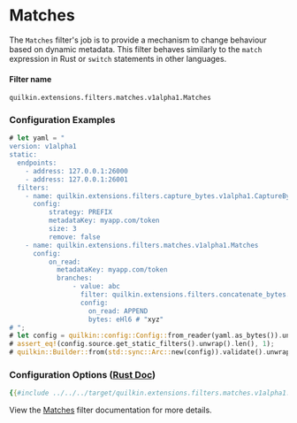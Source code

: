 # Matches

The `Matches` filter's job is to provide a mechanism to change behaviour based
on dynamic metadata. This filter behaves similarly to the `match` expression
in Rust or `switch` statements in other languages.

#### Filter name
```text
quilkin.extensions.filters.matches.v1alpha1.Matches
```

### Configuration Examples
```rust
# let yaml = "
version: v1alpha1
static:
  endpoints:
    - address: 127.0.0.1:26000
    - address: 127.0.0.1:26001
  filters:
    - name: quilkin.extensions.filters.capture_bytes.v1alpha1.CaptureBytes
      config:
          strategy: PREFIX
          metadataKey: myapp.com/token
          size: 3
          remove: false
    - name: quilkin.extensions.filters.matches.v1alpha1.Matches
      config:
          on_read:
            metadataKey: myapp.com/token
            branches:
                - value: abc
                  filter: quilkin.extensions.filters.concatenate_bytes.v1alpha1.ConcatenateBytes
                  config:
                    on_read: APPEND
                    bytes: eHl6 # "xyz"
# ";
# let config = quilkin::config::Config::from_reader(yaml.as_bytes()).unwrap();
# assert_eq!(config.source.get_static_filters().unwrap().len(), 1);
# quilkin::Builder::from(std::sync::Arc::new(config)).validate().unwrap();
```

### Configuration Options ([Rust Doc](../../api/quilkin/filters/matches/struct.Config.html))

```yaml
{{#include ../../../target/quilkin.extensions.filters.matches.v1alpha1.yaml}}
```

View the [Matches](../../api/quilkin/filters/matches/struct.Config.html) filter documentation for more details.
